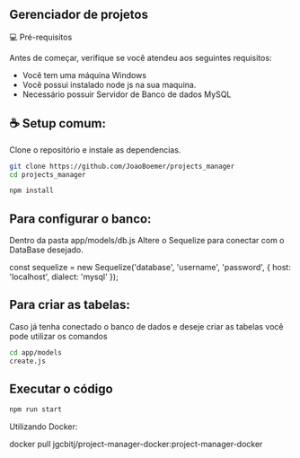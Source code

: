 ## Gerenciador de projetos

💻 Pré-requisitos

Antes de começar, verifique se você atendeu aos seguintes requisitos:


- Você tem uma máquina Windows
- Você possui instalado node js na sua maquina.
- Necessário possuir Servidor de Banco de dados MySQL

## ☕ Setup comum:

Clone o repositório e instale as dependencias.

```bash
git clone https://github.com/JoaoBoemer/projects_manager
cd projects_manager
```

```bash
npm install
```

## Para configurar o banco:

Dentro da pasta app/models/db.js
Altere o Sequelize para conectar com o DataBase desejado.

const sequelize = new Sequelize('database', 'username', 'password', {
  host: 'localhost',
  dialect: 'mysql'
});

## Para criar as tabelas:

Caso já tenha conectado o banco de dados e deseje criar as tabelas você pode utilizar os comandos

```bash
cd app/models
create.js
```

## Executar o código

```bash
npm run start
```

Utilizando Docker:

docker pull jgcbitj/project-manager-docker:project-manager-docker